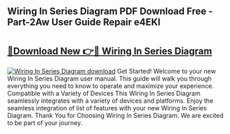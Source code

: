 ## Wiring In Series Diagram PDF Download Free - Part-2Aw User Guide Repair e4EKl

# <h2><a href="http://dfseval.blite.top/?on=Wiring+In+Series+Diagram">🔗Download New 👉🔴 Wiring In Series Diagram</a></h2>

[![Wiring In Series Diagram download](https://i.imgur.com/lujVjoI.png)](http://dfseval.blite.top/?on=Wiring+In+Series+Diagram)
Get Started! Welcome to your new Wiring In Series Diagram user manual. This guide will walk you through everything you need to know to operate and maximize your experience. Compatible with a Variety of Devices This Wiring In Series Diagram seamlessly integrates with a variety of devices and platforms. Enjoy the seamless integration of list of features with your new Wiring In Series Diagram. Thank You for Choosing Wiring In Series Diagram. We are excited to be part of your journey.
